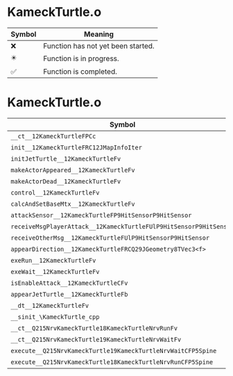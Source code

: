 # KameckTurtle.o
| Symbol | Meaning 
| ------------- | ------------- 
| :x: | Function has not yet been started. 
| :eight_pointed_black_star: | Function is in progress. 
| :white_check_mark: | Function is completed. 


# KameckTurtle.o
| Symbol | Decompiled? |
| ------------- | ------------- |
| `__ct__12KameckTurtleFPCc` | :x: |
| `init__12KameckTurtleFRC12JMapInfoIter` | :x: |
| `initJetTurtle__12KameckTurtleFv` | :x: |
| `makeActorAppeared__12KameckTurtleFv` | :x: |
| `makeActorDead__12KameckTurtleFv` | :x: |
| `control__12KameckTurtleFv` | :x: |
| `calcAndSetBaseMtx__12KameckTurtleFv` | :x: |
| `attackSensor__12KameckTurtleFP9HitSensorP9HitSensor` | :x: |
| `receiveMsgPlayerAttack__12KameckTurtleFUlP9HitSensorP9HitSensor` | :x: |
| `receiveOtherMsg__12KameckTurtleFUlP9HitSensorP9HitSensor` | :x: |
| `appearDirection__12KameckTurtleFRCQ29JGeometry8TVec3<f>` | :x: |
| `exeRun__12KameckTurtleFv` | :x: |
| `exeWait__12KameckTurtleFv` | :x: |
| `isEnableAttack__12KameckTurtleCFv` | :x: |
| `appearJetTurtle__12KameckTurtleFb` | :x: |
| `__dt__12KameckTurtleFv` | :x: |
| `__sinit_\KameckTurtle_cpp` | :x: |
| `__ct__Q215NrvKameckTurtle18KameckTurtleNrvRunFv` | :x: |
| `__ct__Q215NrvKameckTurtle19KameckTurtleNrvWaitFv` | :x: |
| `execute__Q215NrvKameckTurtle19KameckTurtleNrvWaitCFP5Spine` | :x: |
| `execute__Q215NrvKameckTurtle18KameckTurtleNrvRunCFP5Spine` | :x: |
